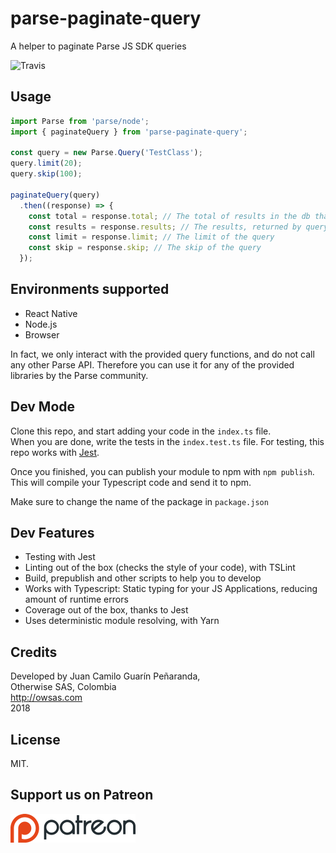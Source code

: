 # parse-paginate-query

A helper to paginate Parse JS SDK queries

![Travis](https://api.travis-ci.org/owsas/parse-paginate-query.svg?branch=master)

## Usage

```ts
import Parse from 'parse/node';
import { paginateQuery } from 'parse-paginate-query';

const query = new Parse.Query('TestClass');
query.limit(20);
query.skip(100);

paginateQuery(query)
  .then((response) => {
    const total = response.total; // The total of results in the db that match the query
    const results = response.results; // The results, returned by query.find()
    const limit = response.limit; // The limit of the query
    const skip = response.skip; // The skip of the query 
  });
```

## Environments supported
* React Native
* Node.js
* Browser

In fact, we only interact with the provided query functions, and do not call any other Parse API. Therefore you can use it for any of the provided libraries by the Parse community.

## Dev Mode

Clone this repo, and start adding your code in the `index.ts` file.  
When you are done, write the tests in the `index.test.ts` file. For testing, this repo works with [Jest](https://facebook.github.io/jest/).

Once you finished, you can publish your module to npm with `npm publish`. This will compile your Typescript code
and send it to npm.

Make sure to change the name of the package in `package.json`

## Dev Features
* Testing with Jest
* Linting out of the box (checks the style of your code), with TSLint
* Build, prepublish and other scripts to help you to develop
* Works with Typescript: Static typing for your JS Applications, reducing amount of runtime errors
* Coverage out of the box, thanks to Jest
* Uses deterministic module resolving, with Yarn

## Credits

Developed by Juan Camilo Guarín Peñaranda,  
Otherwise SAS, Colombia  
http://owsas.com  
2018

## License 

MIT.

## Support us on Patreon
[![patreon](./.repo/patreon.png)](https://www.patreon.com/owsas)
